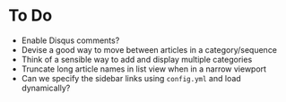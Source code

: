 # To Do

- Enable Disqus comments?
- Devise a good way to move between articles in a category/sequence
- Think of a sensible way to add and display multiple categories
- Truncate long article names in list view when in a narrow viewport
- Can we specify the sidebar links using `config.yml` and load dynamically?
